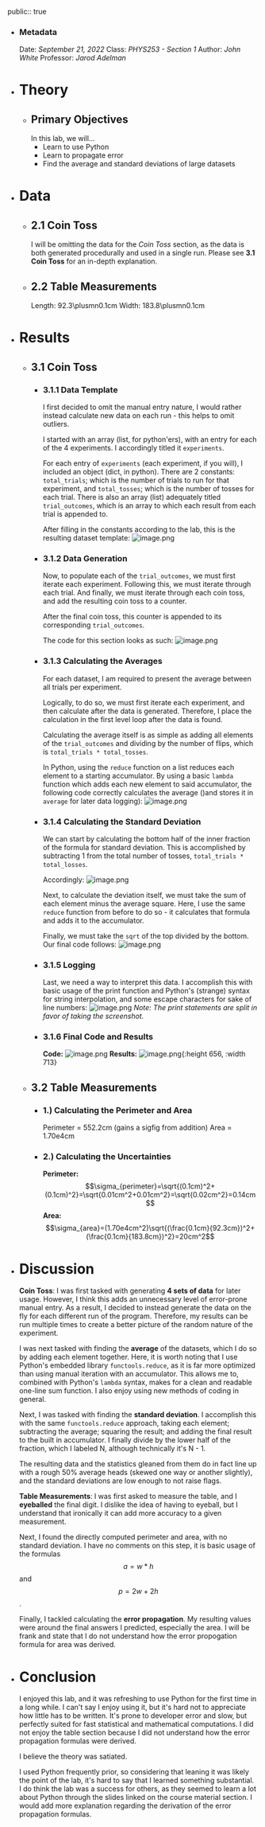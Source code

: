 public:: true

- ### Metadata
  Date: *September 21, 2022*
  Class: *PHYS253 - Section 1*
  Author: *John White*
  Professor: *Jarod Adelman*
- # Theory
	- ## Primary Objectives
	  In this lab, we will...
	  * Learn to use Python
	  * Learn to propagate error
	  * Find the average and standard deviations of large datasets
- # Data
	- ## 2.1 Coin Toss
	  I will be omitting the data for the *Coin Toss* section, as the data is both generated procedurally and used  in a single run. Please see **3.1 Coin Toss** for an in-depth explanation.
	- ## 2.2 Table Measurements
	  Length: 92.3\plusmn0.1cm
	  Width: 183.8\plusmn0.1cm
- # Results
	- ## 3.1 Coin Toss
		- ### 3.1.1 Data Template
		  I first decided to omit the manual entry nature, I would rather instead calculate new data on each run - this helps to omit outliers.
		  
		  I started with an array (list, for python'ers), with an entry for each of the 4 experiments. I accordingly titled it ``experiments``.
		  
		  For each entry of ``experiments`` (each experiment, if you will), I included an object (dict, in python). There are 2 constants: ``total_trials``; which is the number of trials to run for that experiment, and ``total_tosses``; which is the number of tosses for each trial. There is also an array (list) adequately titled ``trial_outcomes``, which is an array to which each result from each trial is appended to.
		  
		  After filling in the constants according to the lab, this is the resulting dataset template:
		  ![image.png](../assets/image_1695230604670_0.png)
		- ### 3.1.2 Data Generation
		  Now, to populate each of the ``trial_outcomes``, we must first iterate each experiment. Following this, we must iterate through each trial. And finally, we must iterate through each coin toss, and add the resulting coin toss to a counter.
		  
		  After the final coin toss, this counter is appended to its corresponding ``trial_outcomes``.
		  
		  The code for this section looks as such:
		  ![image.png](../assets/image_1695230775911_0.png)
		- ### 3.1.3 Calculating the Averages
		  For each dataset, I am required to present the average between all trials per experiment.
		  
		  Logically, to do so, we must first iterate each experiment, and then calculate after the data is generated. Therefore, I place the calculation in the first level loop after the data is found.
		  
		  Calculating the average itself is as simple as adding all elements of the ``trial_outcomes`` and dividing by the number of flips, which is ``total_trials * total_tosses``.
		  
		  In Python, using the ``reduce`` function on a list reduces each element to a starting accumulator. By using a basic ``lambda`` function which adds each new element to said accumulator, the following code correctly calculates the average ()and stores it in ``average`` for later data logging):
		  ![image.png](../assets/image_1695231114076_0.png)
		- ### 3.1.4 Calculating the Standard Deviation
		  We can start by calculating the bottom half of the inner fraction of the formula for standard deviation. This is accomplished by subtracting 1 from the total number of tosses, ``total_trials * total_losses``.
		  
		  Accordingly: 
		  ![image.png](../assets/image_1695231227676_0.png)
		  
		  Next, to calculate the deviation itself, we must take the sum of each element minus the average square. Here, I use the same ``reduce`` function from before to do so - it calculates that formula and adds it to the accumulator.
		  
		  Finally, we must take the ``sqrt`` of the top divided by the bottom. Our final code follows:
		  ![image.png](../assets/image_1695231357087_0.png)
		- ### 3.1.5 Logging
		  Last, we need a way to interpret this data. I accomplish this with basic usage of the print function and Python's (strange) syntax for string interpolation, and some escape characters for sake of line numbers:
		  ![image.png](../assets/image_1695231434298_0.png)
		  *Note: The print statements are split in favor of taking the screenshot.*
		- ### 3.1.6 Final Code and Results
		  **Code:**
		  ![image.png](../assets/image_1695231733222_0.png) 
		  **Results:**
		  ![image.png](../assets/image_1695230188595_0.png){:height 656, :width 713}
	- ## 3.2 Table Measurements
		- ### 1.) Calculating the Perimeter and Area
		  Perimeter = 552.2cm (gains a sigfig from addition)
		  Area = 1.70e4cm
		- ### 2.) Calculating the Uncertainties
		  **Perimeter:** 
		  $$\sigma_{perimeter}=\sqrt{(0.1cm)^2+(0.1cm)^2}=\sqrt{0.01cm^2+0.01cm^2}=\sqrt{0.02cm^2}=0.14cm$$ 
		  **Area:**
		  $$\sigma_{area}=(1.70e4cm^2)\sqrt{(\frac{0.1cm}{92.3cm})^2+(\frac{0.1cm}{183.8cm})^2}=20cm^2$$
- # Discussion
  **Coin Toss**:
  I was first tasked with generating **4 sets of data** for later usage. However, I think this adds an unnecessary level of error-prone manual entry. As a result, I decided to instead generate the data on the fly for each different run of the program. Therefore, my results can be run multiple times to create a better picture of the random nature of the experiment. 
  
  I was next tasked with finding the **average** of the datasets, which I do so by adding each element together. Here, it is worth noting that I use Python's embedded library ``functools.reduce``, as it is far more optimized than using manual iteration with an accumulator. This allows me to, combined with Python's ``lambda`` syntax, makes for a clean and readable one-line sum function. I also enjoy using new methods of coding in general.
  
  Next, I was tasked with finding the **standard deviation**. I accomplish this with the same ``functools.reduce`` approach, taking each element; subtracting the average; squaring the result; and adding the final result to the built in accumulator. I finally divide by the lower half of the fraction, which I labeled N, although technically it's N - 1.
  
  The resulting data and the statistics gleaned from them do in fact line up with a rough 50% average heads (skewed one way or another slightly), and the standard deviations are low enough to not raise flags.
  
  **Table Measurements**:
  I was first asked to measure the table, and I **eyeballed** the final digit. I dislike the idea of having to eyeball, but I understand that ironically it can add more accuracy to a given measurement.
  
  Next, I found the directly computed perimeter and area, with no standard deviation. I have no comments on this step, it is basic usage of the formulas $$a = w*h$$ and $$p=2w+2h$$.
  
  Finally, I tackled calculating the **error propagation**. My resulting values were around the final answers I predicted, especially the area. I will be frank and state that I do not understand how the error propogation formula for area was derived.
- # Conclusion
  I enjoyed this lab, and it was refreshing to use Python for the first time in a long while. I can't say I enjoy using it, but it's hard not to appreciate how little has to be written. It's prone to developer error and slow, but perfectly suited for fast statistical and mathematical computations. I did not enjoy the table section because I did not understand how the error propagation formulas were derived.
  
  I believe the theory was satiated.
  
  I used Python frequently prior, so considering that leaning it was likely the point of the lab, it's hard to say that I learned something substantial. I do think the lab was a success for others, as they seemed to learn a lot about Python through the slides linked on the course material section. I would add more explanation regarding the derivation of the error propagation formulas.